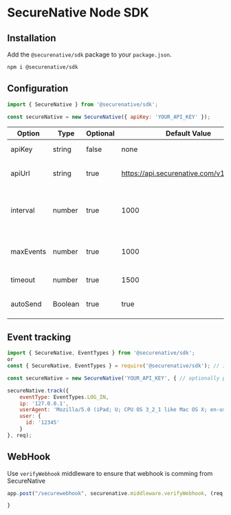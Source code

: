 # SecureNative Node SDK

## Installation

Add the `@securenative/sdk` package to your `package.json`.

```bash
npm i @securenative/sdk
```

## Configuration

```js
import { SecureNative } from '@securenative/sdk';

const secureNative = new SecureNative({ apiKey: 'YOUR_API_KEY' });
```

| Option | Type | Optional | Default Value | Description |
| -------| -------| -------| -------| -------------------------------------------------|
| apiKey | string | false | none | SecureNative api key |
| apiUrl | string | true | https://api.securenative.com/v1/collector | Default api base address|
| interval| number | true | 1000 | Default interval for SDK to try to persist events|  
| maxEvents | number | true | 1000 | Max in-memory events queue| 
| timeout | number | true | 1500 | API call timeout in ms|
| autoSend | Boolean | true | true | Should api auto send the events|

## Event tracking

```js
import { SecureNative, EventTypes } from '@securenative/sdk';
or
const { SecureNative, EventTypes } = require('@securenative/sdk'); // if your using ES5

const secureNative = new SecureNative('YOUR_API_KEY', { // optionally pass params here  });

secureNative.track({
    eventType: EventTypes.LOG_IN,
    ip: '127.0.0.1',
    userAgent: 'Mozilla/5.0 (iPad; U; CPU OS 3_2_1 like Mac OS X; en-us) AppleWebKit/531.21.10 (KHTML, like Gecko) Mobile/7B405',
    user: {
      id: '12345'
    }
}, req);
```

## WebHook

Use ```verifyWebhook``` middleware to ensure that webhook is comming from SecureNative

```js
app.post("/securewebhook", securenative.middleware.verifyWebhook, (req, res) => {

}
```

